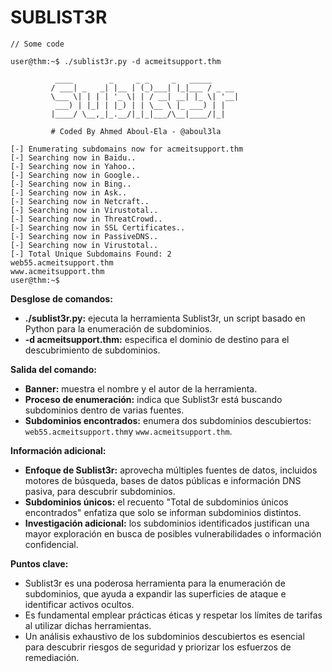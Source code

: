 # SUBLIST3R

```
// Some code

user@thm:~$ ./sublist3r.py -d acmeitsupport.thm

          ____        _     _ _     _   _____
         / ___| _   _| |__ | (_)___| |_|___ / _ __
         \___ \| | | | '_ \| | / __| __| |_ \| '__|
          ___) | |_| | |_) | | \__ \ |_ ___) | |
         |____/ \__,_|_.__/|_|_|___/\__|____/|_|

         # Coded By Ahmed Aboul-Ela - @aboul3la

[-] Enumerating subdomains now for acmeitsupport.thm
[-] Searching now in Baidu..
[-] Searching now in Yahoo..
[-] Searching now in Google..
[-] Searching now in Bing..
[-] Searching now in Ask..
[-] Searching now in Netcraft..
[-] Searching now in Virustotal..
[-] Searching now in ThreatCrowd..
[-] Searching now in SSL Certificates..
[-] Searching now in PassiveDNS..
[-] Searching now in Virustotal..
[-] Total Unique Subdomains Found: 2
web55.acmeitsupport.thm
www.acmeitsupport.thm
user@thm:~$
```

**Desglose de comandos:**

* **./sublist3r.py:** ejecuta la herramienta Sublist3r, un script basado en Python para la enumeración de subdominios.
* **-d acmeitsupport.thm:** especifica el dominio de destino para el descubrimiento de subdominios.

**Salida del comando:**

* **Banner:** muestra el nombre y el autor de la herramienta.
* **Proceso de enumeración:** indica que Sublist3r está buscando subdominios dentro de varias fuentes.
* **Subdominios encontrados:** enumera dos subdominios descubiertos: `web55.acmeitsupport.thm`y `www.acmeitsupport.thm`.

**Información adicional:**

* **Enfoque de Sublist3r:** aprovecha múltiples fuentes de datos, incluidos motores de búsqueda, bases de datos públicas e información DNS pasiva, para descubrir subdominios.
* **Subdominios únicos:** el recuento "Total de subdominios únicos encontrados" enfatiza que solo se informan subdominios distintos.
* **Investigación adicional:** los subdominios identificados justifican una mayor exploración en busca de posibles vulnerabilidades o información confidencial.

**Puntos clave:**

* Sublist3r es una poderosa herramienta para la enumeración de subdominios, que ayuda a expandir las superficies de ataque e identificar activos ocultos.
* Es fundamental emplear prácticas éticas y respetar los límites de tarifas al utilizar dichas herramientas.
* Un análisis exhaustivo de los subdominios descubiertos es esencial para descubrir riesgos de seguridad y priorizar los esfuerzos de remediación.
